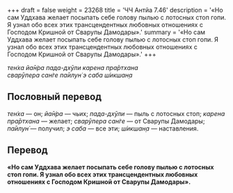 +++
draft = false
weight = 23268
title = 'ЧЧ Антйа 7.46'
description = '«Но сам Уддхава желает посыпать себе голову пылью с лотосных стоп гопи. Я узнал обо всех этих трансцендентных любовных отношениях с Господом Кришной от Сварупы Дамодары».'
summary = '«Но сам Уддхава желает посыпать себе голову пылью с лотосных стоп гопи. Я узнал обо всех этих трансцендентных любовных отношениях с Господом Кришной от Сварупы Дамодары».'
+++

_тен̇ха йа̄н̇ра пада-дхӯли карена пра̄ртхана  
сварӯпера сан̇ге па̄илун̇ э саба ш́икшан̣а_

## Пословный перевод

_тен̇ха_ — он; _йа̄н̇ра_ — чьих; _пада_\-_дхӯли_ — пыль с лотосных стоп; _карена_ _пра̄ртхана_ — желает; _сварӯпера_ _сан̇ге_ — от Сварупы Дамодары; _па̄илун̇_ — получил; _э_ _саба_ — все эти; _ш́икшан̣а_ — наставления.

## Перевод

**«Но сам Уддхава желает посыпать себе голову пылью с лотосных стоп гопи. Я узнал обо всех этих трансцендентных любовных отношениях с Господом Кришной от Сварупы Дамодары».**
